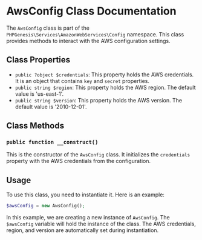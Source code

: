 # AwsConfig Class Documentation

The `AwsConfig` class is part of the `PHPGenesis\Services\AmazonWebServices\Config` namespace. This class provides methods to interact with the AWS configuration
settings.

## Class Properties

- `public ?object $credentials`: This property holds the AWS credentials. It is an object that contains `key` and `secret` properties.
- `public string $region`: This property holds the AWS region. The default value is 'us-east-1'.
- `public string $version`: This property holds the AWS version. The default value is '2010-12-01'.

## Class Methods

### `public function __construct()`

This is the constructor of the `AwsConfig` class. It initializes the `credentials` property with the AWS credentials from the configuration.

## Usage

To use this class, you need to instantiate it. Here is an example:

```php
$awsConfig = new AwsConfig();
```

In this example, we are creating a new instance of `AwsConfig`. The `$awsConfig` variable will hold the instance of the class. The AWS credentials, region, and version
are automatically set during instantiation.
